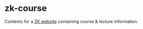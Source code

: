 # zk-course
Contents for a [ZK website](https://zeroknowledge.club) containing course & lecture information.
